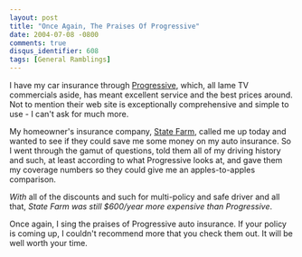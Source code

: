 ```yaml
---
layout: post
title: "Once Again, The Praises Of Progressive"
date: 2004-07-08 -0800
comments: true
disqus_identifier: 608
tags: [General Ramblings]
---
```

I have my car insurance through
[Progressive](http://www.progressive.com), which, all lame TV
commercials aside, has meant excellent service and the best prices
around. Not to mention their web site is exceptionally comprehensive and
simple to use - I can't ask for much more.
 
 My homeowner's insurance company, [State
Farm](http://www.statefarm.com/), called me up today and wanted to see
if they could save me some money on my auto insurance. So I went through
the gamut of questions, told them all of my driving history and such, at
least according to what Progressive looks at, and gave them my coverage
numbers so they could give me an apples-to-apples comparison.
 
 *With* all of the discounts and such for multi-policy and safe driver
and all that, *State Farm was still \$600/year more expensive than
Progressive*.
 
 Once again, I sing the praises of Progressive auto insurance. If your
policy is coming up, I couldn't recommend more that you check them out.
It will be well worth your time.
